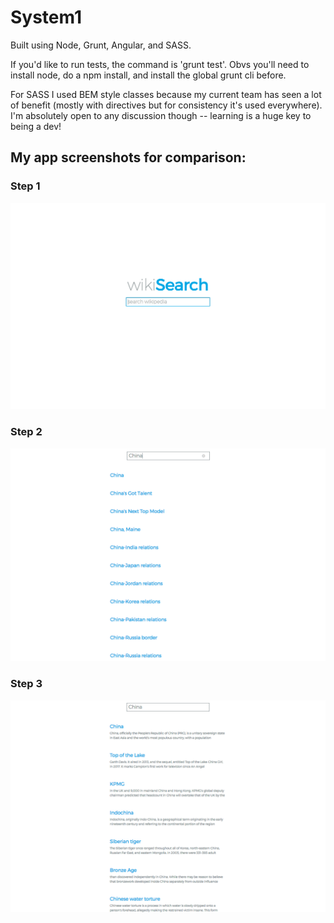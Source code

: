# System1

Built using Node, Grunt, Angular, and SASS.

If you'd like to run tests, the command is 'grunt test'. Obvs you'll need to install node, do a npm install, and install the global grunt cli before.

For SASS I used BEM style classes because my current team has seen a lot of benefit (mostly with directives but for consistency it's used everywhere). I'm absolutely open to any discussion though -- learning is a huge key to being a dev!


## My app screenshots for comparison:

### Step 1
![alt text](images/Step1.png)

### Step 2
![alt text](images/Step2.png)

### Step 3
![alt text](images/Step3.png)